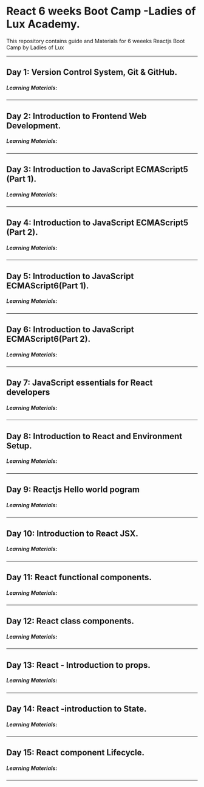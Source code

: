 # React 6 weeks Boot Camp -Ladies of Lux Academy.
<p> This repository contains guide and Materials for 6 weeeks Reactjs Boot Camp by Ladies of Lux </p>

<hr />

  <h2> Day 1: Version Control System, Git & GitHub. </h2>
  

  <h5>  Learning Materials: </h5>
<hr />

  <h2> Day 2: Introduction to Frontend Web Development.  </h2> 
  

 <h5> Learning Materials: </h5> 
 
<hr />


 <h2>  Day 3: Introduction to JavaScript ECMAScript5 (Part 1). </h2> 
 

  <h5>  Learning Materials:  <h5>
<hr />


 <h2>  Day 4: Introduction to JavaScript ECMAScript5 (Part 2). </h5>


 <h5> Learning Materials: </h5>
 
<hr />



 <h2>  Day 5: Introduction to JavaScript ECMAScript6(Part 1). </h5>


 <h5> Learning Materials: </h5>
 
<hr />



 <h2>  Day 6: Introduction to JavaScript ECMAScript6(Part 2). </h5>


 <h5> Learning Materials: </h5>
 
<hr />




 <h2>  Day 7: JavaScript essentials for React developers  </h5>


 <h5> Learning Materials: </h5>
 
<hr />



 <h2>  Day 8: Introduction to React  and  Environment Setup. </h5>


 <h5> Learning Materials: </h5>
 
<hr />



 <h2>  Day 9: Reactjs Hello world pogram </h5>


 <h5> Learning Materials: </h5>
 
<hr />



 <h2>  Day 10: Introduction to React JSX. </h5>


 <h5> Learning Materials: </h5>
 
<hr />

 <h2>  Day 11: React functional components. </h5>


 <h5> Learning Materials: </h5>
 
<hr />

 <h2>  Day 12: React  class components. </h5>


 <h5> Learning Materials: </h5>
 
<hr />
<h2>  Day 13: React - Introduction to props. </h5>


 <h5> Learning Materials: </h5>
 
<hr />
<h2>  Day 14: React -introduction to State. </h5>


 <h5> Learning Materials: </h5>
 
<hr />
<h2>  Day 15: React  component Lifecycle. </h5>


 <h5> Learning Materials: </h5>
 
<hr />



